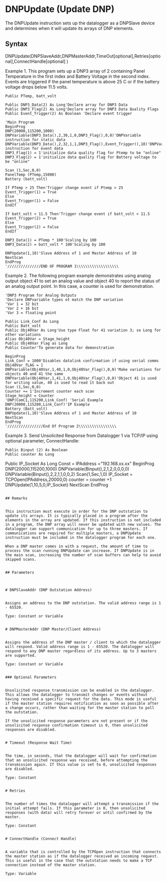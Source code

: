 # DNPUpdate (Update DNP)

The DNPUpdate instruction sets up the datalogger as a DNPSlave device and determines when it will update its arrays of DNP elements.

## Syntax

DNPUpdate(DNPSlaveAddr,DNPMasterAddr,TimeOut[optional],Retries[optional],ConnectHandle[optional] )

Example 1. This program sets up a DNP3 array of 2 containing Panel Temperature in the first index and Battery Voltage in the second index. Events are triggered if the panel temperature is above 25 C or if the battery voltage drops below 11.5 volts.

```
Public PTemp, batt_volt

Public DNP3_Data(2) As Long'Declare array for DNP3 Data
Public DNP3_Flag(2) As Long'Declare array for DNP3 Data Quality Flags
Public Event_Trigger(2) As Boolean 'Declare event trigger

'Main Program
BeginProg
DNP(20000,115200,1000)
DNPVariable(DNP3_Data(),2,30,1,0,DNP3_Flag(),0,0)'DNPVariable instruction for static data
DNPVariable(DNP3_Data(),2,32,1,1,DNP3_Flag(),Event_Trigger(),10)'DNPVariable instruction for event data
DNP3_Flag(1) = 1'initialize data quality flag for Ptemp to be "online"
DNP3_Flag(2) = 1'initialize data quality flag for Battery voltage to be "online"

Scan (1,Sec,0,0)
PanelTemp (PTemp,15000)
Battery (batt_volt)

If PTemp > 25 Then'Trigger change event if Ptemp > 25
Event_Trigger(1) = True
Else
Event_Trigger(1) = False
EndIf

If batt_volt < 11.5 Then'Trigger change event if batt_volt < 11.5
Event_Trigger(2) = True
Else
Event_Trigger(2) = False
EndIf

DNP3_Data(1) = PTemp * 100'Scaling by 100
DNP3_Data(2) = batt_volt * 100'Scaling by 100

DNPUpdate(1,10)'Slave Address of 1 and Master Address of 10
NextScan
EndProg
'///////////////END OF PROGRAM 1\\\\\\\\\\\\\\\\\\\
```

Example 2. The following program example demonstrates using analog output object 41 to set an analog value and object 40 to report the status of an analog output point. In this case, a counter is used for demonstration.

```
'DNP3 Program for Analog Outputs
'Declare DNPvariable types ot match the DNP variation
'Var 1 = 32 bit
'Var 2 + 16 bit
'Var 3 = floating point

Public Link_Conf As Long
Public Batt_volt
Public Obj40Var As Long'Use type Float for 41 variation 3; se Long for other variations
Alias Obj40Var = Stage_height
Public Obj40Var_Flag as Long
Public Counter'To generate data for demonstration

BeginProg
Link_Conf = 1000'Disables datalink confirmation if using serial comms
Obj40Var_fLAG = 1
DNPVariable(Obj40Var,1,40,1,0,Obj40Var_Flag(),0,0)'Make variations for objects 40 and 41 the same
DNPVariable(Obj40Var,1,41,1,0,Obj40Var_Flag(),0,0)'Object 41 is used for writing value, 40 is used to read it back out
Scan (1,Sec,0,0)
Counter += 1'Increment counter each scan
Stage_height = Counter
'DNP(ComC1,115200,Link_Conf) 'Serial Example
DNP(20000,115200,Link_Conf)'IP Example
Battery (Batt_volt)
DNPUpdate(1,10)'Slave Address of 1 and Master Address of 10
NextScan
EndProg
'////////////////End Of Program 2\\\\\\\\\\\\\\\\\
```

Example 3. Send Unsolicited Response from Datalogger 1 via TCP/IP using optional parameter, ConnectHandle:

```
Public Binput (2) As Boolean
Public counter As Long
```

Public IP_Socket As Long
Const = IPAddress ="192.168.xx.xx"
BeginProg
DNP(20000,115200,1000)
DNPVariable(Binput(),2,1,2,0,0,0,0)
DNPVariable(Binput(),2,2,1,1,0,0,2)
Scan(1,Sec,1,0)
IP_Socket = TCPOpen(IPAddress,20000,0)
counter = counter +1
DNPUpdate(1,10,5,0,IP_Socket)
NextScan
EndProg

```

## Remarks


This instruction must execute in order for the DNP outstation to update its arrays. It is typically placed in a program after the elements in the array are updated. If this instruction is not included in a program, the DNP array will never be updated with new values. The datalogger can support communication for up to three masters. If communications are required for multiple masters, a DNPUpdate instruction must be included in the datalogger program for each one.

When a DNP master comes in with a request, the amount of time to process the scan running DNPUpdate can increase. If DNPUpdate is in the main scan, increasing the number of scan buffers can help to avoid skipped scans.


## Parameters



# DNPSlaveAddr (DNP Outstation Address)


Assigns an address to the DNP outstation. The valid address range is 1 - 65520.

Type: Constant or Variable


# DNPMasterAddr (DNP Master/Client Address)


Assigns the address of the DNP master / client to which the datalogger will respond. Valid address range is 1 - 65520. The datalogger will respond to any DNP master regardless of its address. Up to 3 masters are supported.

Type: Constant or Variable


### Optional Parameters


Unsolicited response transmission can be enabled in the datalogger. This allows the datalogger to transmit changes or events without having received a specific request for the data. This mode is useful if the master station requires notification as soon as possible after a change occurs, rather than waiting for the master station to poll the outstation.

If the unsolicited response parameters are not present or if the unsolicited response confirmation timeout is 0, then unsolicited responses are disabled.


# Timeout (Response Wait Time)


The time, in seconds, that the datalogger will wait for confirmation that an unsolicited response was received, before attempting the transmission again. If this value is set to 0, unsolicited responses are disabled.

Type: Constant


# Retries


The number of times the datalogger will attempt a transmission if the initial attempt fails. If this parameter is 0, then unsolicited responses (with data) will retry forever or until confirmed by the master.

Type: Constant


# ConnectHandle (Connect Handle)


A variable that is controlled by the TCPOpen instruction that connects the master station as if the datalogger received an incoming request. This is useful in the case that the outstation needs to make a TCP connection instead of the master station.

Type: Variable
```
